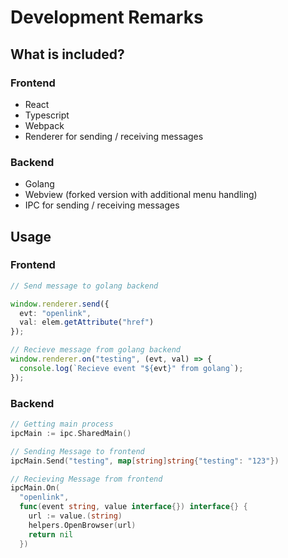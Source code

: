 # Development Remarks

## What is included?

### Frontend

- React
- Typescript
- Webpack
- Renderer for sending / receiving messages

### Backend

- Golang
- Webview (forked version with additional menu handling)
- IPC for sending / receiving messages

## Usage

### Frontend

```ts
// Send message to golang backend

window.renderer.send({
  evt: "openlink",
  val: elem.getAttribute("href")
});

// Recieve message from golang backend
window.renderer.on("testing", (evt, val) => {
  console.log(`Recieve event "${evt}" from golang`);
});
```

### Backend

```go
// Getting main process
ipcMain := ipc.SharedMain()

// Sending Message to frontend
ipcMain.Send("testing", map[string]string{"testing": "123"})

// Recieving Message from frontend
ipcMain.On(
  "openlink",
  func(event string, value interface{}) interface{} {
    url := value.(string)
    helpers.OpenBrowser(url)
    return nil
  })
```
